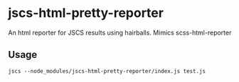 # jscs-html-pretty-reporter

An html reporter for JSCS results using hairballs. Mimics scss-html-reporter

## Usage

`jscs --node_modules/jscs-html-pretty-reporter/index.js test.js`
